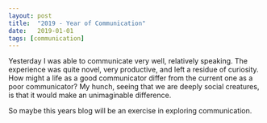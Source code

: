 ```yaml
---
layout: post
title:  "2019 - Year of Communication"
date:   2019-01-01
tags: [communication]
---
```

Yesterday I was able to communicate very well, relatively speaking. The experience was quite novel, very productive, and left a residue of curiosity. How might a life as a good communicator differ from the current one as a poor communicator? My hunch, seeing that we are deeply social creatures, is that it would make an unimaginable difference.

So maybe this years blog will be an exercise in exploring communication.  
